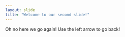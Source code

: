 ```yaml
---
layout: slide
title: "Welcome to our second slide!"
---
```

Oh no here we go again!
Use the left arrow to go back!
